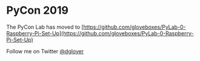# PyCon 2019

The PyCon Lab has moved to [https://github.com/gloveboxes/PyLab-0-Raspberry-Pi-Set-Up](https://github.com/gloveboxes/PyLab-0-Raspberry-Pi-Set-Up)

Follow me on Twitter [@dglover](https://twitter.com/dglover)